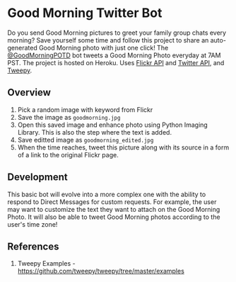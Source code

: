 # Good Morning Twitter Bot
Do you send Good Morning pictures to greet your family group chats every morning? Save yourself some time and follow this project to share an auto-generated Good Morning photo with just one click! The [@GoodMorningPOTD](https://twitter.com/goodmorningpotd) bot tweets a Good Morning Photo everyday at 7AM PST. The project is hosted on Heroku. Uses [Flickr API](https://www.flickr.com/services/api/) and [Twitter API](https://developer.twitter.com/en/docs/twitter-api), and [Tweepy](https://www.tweepy.org/).

## Overview

1. Pick a random image with keyword from Flickr
2. Save the image as `goodmorning.jpg`
3. Open this saved image and enhance photo using Python Imaging Library. This is also the step where the text is added.
4. Save editted image as `goodmorning_edited.jpg`
5. When the time reaches, tweet this picture along with its source in a form of a link to the original Flickr page.

## Development
This basic bot will evolve into a more complex one with the ability to respond to Direct Messages for custom requests. For example, the user may want to customize the text they want to attach on the Good Morning Photo. It will also be able to tweet Good Morning photos according to the user's time zone!

## References
1) Tweepy Examples - https://github.com/tweepy/tweepy/tree/master/examples

